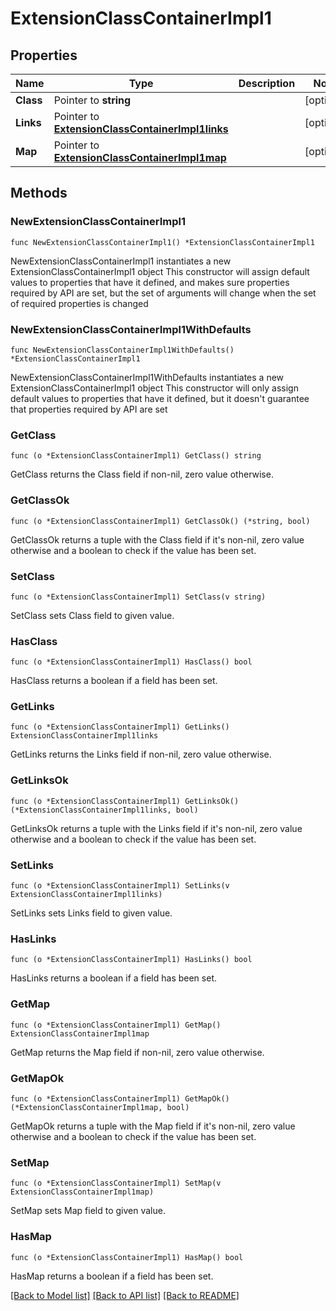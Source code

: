 # ExtensionClassContainerImpl1

## Properties

Name | Type | Description | Notes
------------ | ------------- | ------------- | -------------
**Class** | Pointer to **string** |  | [optional] 
**Links** | Pointer to [**ExtensionClassContainerImpl1links**](ExtensionClassContainerImpl1links.md) |  | [optional] 
**Map** | Pointer to [**ExtensionClassContainerImpl1map**](ExtensionClassContainerImpl1map.md) |  | [optional] 

## Methods

### NewExtensionClassContainerImpl1

`func NewExtensionClassContainerImpl1() *ExtensionClassContainerImpl1`

NewExtensionClassContainerImpl1 instantiates a new ExtensionClassContainerImpl1 object
This constructor will assign default values to properties that have it defined,
and makes sure properties required by API are set, but the set of arguments
will change when the set of required properties is changed

### NewExtensionClassContainerImpl1WithDefaults

`func NewExtensionClassContainerImpl1WithDefaults() *ExtensionClassContainerImpl1`

NewExtensionClassContainerImpl1WithDefaults instantiates a new ExtensionClassContainerImpl1 object
This constructor will only assign default values to properties that have it defined,
but it doesn't guarantee that properties required by API are set

### GetClass

`func (o *ExtensionClassContainerImpl1) GetClass() string`

GetClass returns the Class field if non-nil, zero value otherwise.

### GetClassOk

`func (o *ExtensionClassContainerImpl1) GetClassOk() (*string, bool)`

GetClassOk returns a tuple with the Class field if it's non-nil, zero value otherwise
and a boolean to check if the value has been set.

### SetClass

`func (o *ExtensionClassContainerImpl1) SetClass(v string)`

SetClass sets Class field to given value.

### HasClass

`func (o *ExtensionClassContainerImpl1) HasClass() bool`

HasClass returns a boolean if a field has been set.

### GetLinks

`func (o *ExtensionClassContainerImpl1) GetLinks() ExtensionClassContainerImpl1links`

GetLinks returns the Links field if non-nil, zero value otherwise.

### GetLinksOk

`func (o *ExtensionClassContainerImpl1) GetLinksOk() (*ExtensionClassContainerImpl1links, bool)`

GetLinksOk returns a tuple with the Links field if it's non-nil, zero value otherwise
and a boolean to check if the value has been set.

### SetLinks

`func (o *ExtensionClassContainerImpl1) SetLinks(v ExtensionClassContainerImpl1links)`

SetLinks sets Links field to given value.

### HasLinks

`func (o *ExtensionClassContainerImpl1) HasLinks() bool`

HasLinks returns a boolean if a field has been set.

### GetMap

`func (o *ExtensionClassContainerImpl1) GetMap() ExtensionClassContainerImpl1map`

GetMap returns the Map field if non-nil, zero value otherwise.

### GetMapOk

`func (o *ExtensionClassContainerImpl1) GetMapOk() (*ExtensionClassContainerImpl1map, bool)`

GetMapOk returns a tuple with the Map field if it's non-nil, zero value otherwise
and a boolean to check if the value has been set.

### SetMap

`func (o *ExtensionClassContainerImpl1) SetMap(v ExtensionClassContainerImpl1map)`

SetMap sets Map field to given value.

### HasMap

`func (o *ExtensionClassContainerImpl1) HasMap() bool`

HasMap returns a boolean if a field has been set.


[[Back to Model list]](../README.md#documentation-for-models) [[Back to API list]](../README.md#documentation-for-api-endpoints) [[Back to README]](../README.md)


